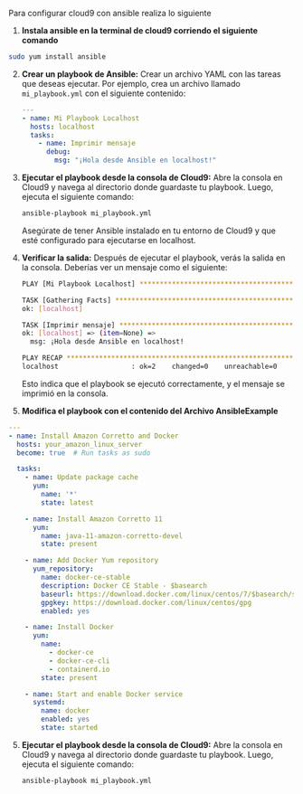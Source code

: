 Para configurar cloud9 con ansible realiza lo siguiente

1. **Instala ansible en la terminal de cloud9 corriendo el siguiente comando**

```bash
sudo yum install ansible 
```


2. **Crear un playbook de Ansible:**
   Crear un archivo YAML con las tareas que deseas ejecutar. Por ejemplo, crea un archivo llamado `mi_playbook.yml` con el siguiente contenido:

   ```yaml
   ---
   - name: Mi Playbook Localhost
     hosts: localhost
     tasks:
       - name: Imprimir mensaje
         debug:
           msg: "¡Hola desde Ansible en localhost!"
   ```

2. **Ejecutar el playbook desde la consola de Cloud9:**
   Abre la consola en Cloud9 y navega al directorio donde guardaste tu playbook. Luego, ejecuta el siguiente comando:

   ```bash
   ansible-playbook mi_playbook.yml
   ```

   Asegúrate de tener Ansible instalado en tu entorno de Cloud9 y que esté configurado para ejecutarse en localhost.

3. **Verificar la salida:**
   Después de ejecutar el playbook, verás la salida en la consola. Deberías ver un mensaje como el siguiente:

   ```bash
   PLAY [Mi Playbook Localhost] **************************************************

   TASK [Gathering Facts] *********************************************************
   ok: [localhost]

   TASK [Imprimir mensaje] ********************************************************
   ok: [localhost] => (item=None) =>
     msg: ¡Hola desde Ansible en localhost!

   PLAY RECAP *********************************************************************
   localhost                  : ok=2    changed=0    unreachable=0    failed=0    skipped=0    rescued=0    ignored=0
   ```

   Esto indica que el playbook se ejecutó correctamente, y el mensaje se imprimió en la consola.

4. **Modifica el playbook con el contenido del Archivo AnsibleExample**

```yaml
---
- name: Install Amazon Corretto and Docker
  hosts: your_amazon_linux_server
  become: true  # Run tasks as sudo

  tasks:
    - name: Update package cache
      yum:
        name: '*'
        state: latest

    - name: Install Amazon Corretto 11
      yum:
        name: java-11-amazon-corretto-devel
        state: present

    - name: Add Docker Yum repository
      yum_repository:
        name: docker-ce-stable
        description: Docker CE Stable - $basearch
        baseurl: https://download.docker.com/linux/centos/7/$basearch/stable
        gpgkey: https://download.docker.com/linux/centos/gpg
        enabled: yes

    - name: Install Docker
      yum:
        name:
          - docker-ce
          - docker-ce-cli
          - containerd.io
        state: present

    - name: Start and enable Docker service
      systemd:
        name: docker
        enabled: yes
        state: started
```
5. **Ejecutar el playbook desde la consola de Cloud9:**
   Abre la consola en Cloud9 y navega al directorio donde guardaste tu playbook. Luego, ejecuta el siguiente comando:

   ```bash
   ansible-playbook mi_playbook.yml
   ```